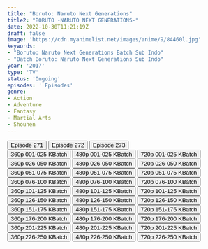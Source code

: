 ```yaml
---
title: "Boruto: Naruto Next Generations"
title2: "BORUTO -NARUTO NEXT GENERATIONS-"
date: 2022-10-30T11:21:19Z
draft: false
image: 'https://cdn.myanimelist.net/images/anime/9/84460l.jpg'
keywords:
- "Boruto: Naruto Next Generations Batch Sub Indo"
- "Batch Boruto: Naruto Next Generations Sub Indo"
year: '2017'
type: 'TV'
status: 'Ongoing'
episodes: ' Episodes'
genre:
- Action
- Adventure
- Fantasy
- Martial Arts
- Shounen
---
```


<div class="d-g gg-10">
<div class="d-g gg-5 gtc-r ai-c">
<button onclick="window.open('?arc=c4OZdRVCtC_20221016/271/MP4/Kuramanime-BNG-271-480p-Oploverz','_blank')">Episode 271</button>
<button onclick="window.open('?arc=BGQUV3fC0w_20221023/272/MP4/Kuramanime-BNG-272-480p-Oploverz','_blank')">Episode 272</button>
<button onclick="window.open('?arc=Okf3pCvD01_20221030/273/MP4/Kuramanime-BNG-273-480p-Oploverz','_blank')">Episode 273</button>
</div>
<div class="d-g gg-5 gtc-r ai-c">
<button onclick="window.open('?bkus=0:/Anm/B/Boruto/BoruNext_01-25_360p','_blank')">360p 001-025 KBatch</button>
<button onclick="window.open('?bkus=0:/Anm/B/Boruto/BoruNext_01-25_480p','_blank')">480p 001-025 KBatch</button>
<button onclick="window.open('?bkus=0:/Anm/B/Boruto/BoruNext_01-25_720p','_blank')">720p 001-025 KBatch</button>
<button onclick="window.open('?bkus=0:/Anm/B/Boruto/BoruNext_26-50_360p','_blank')">360p 026-050 KBatch</button>
<button onclick="window.open('?bkus=0:/Anm/B/Boruto/BoruNext_26-50_480p','_blank')">480p 026-050 KBatch</button>
<button onclick="window.open('?bkus=0:/Anm/B/Boruto/BoruNext_26-50_720p','_blank')">720p 026-050 KBatch</button>
<button onclick="window.open('?bkus=0:/Anm/B/Boruto/BoruNext_51-75_360p','_blank')">360p 051-075 KBatch</button>
<button onclick="window.open('?bkus=0:/Anm/B/Boruto/BoruNext_51-75_480p','_blank')">480p 051-075 KBatch</button>
<button onclick="window.open('?bkus=0:/Anm/B/Boruto/BoruNext_51-75_720p','_blank')">720p 051-075 KBatch</button>
<button onclick="window.open('?bkus=0:/Anm/B/Boruto/BoruNext_76-100_360p','_blank')">360p 076-100 KBatch</button>
<button onclick="window.open('?bkus=0:/Anm/B/Boruto/BoruNext_76-100_480p','_blank')">480p 076-100 KBatch</button>
<button onclick="window.open('?bkus=0:/Anm/B/Boruto/BoruNext_76-100_720p','_blank')">720p 076-100 KBatch</button>
<button onclick="window.open('?bkus=0:/Anm/B/Boruto/BoruNext_101-125_360p','_blank')">360p 101-125 KBatch</button>
<button onclick="window.open('?bkus=0:/Anm/B/Boruto/BoruNext_101-125_480p','_blank')">480p 101-125 KBatch</button>
<button onclick="window.open('?bkus=0:/Anm/B/Boruto/BoruNext_101-125_720p','_blank')">720p 101-125 KBatch</button>
<button onclick="window.open('?bkus=0:/Anm/B/Boruto/BoruNext_126-150_360p','_blank')">360p 126-150 KBatch</button>
<button onclick="window.open('?bkus=0:/Anm/B/Boruto/BoruNext_126-150_480p','_blank')">480p 126-150 KBatch</button>
<button onclick="window.open('?bkus=0:/Anm/B/Boruto/BoruNext_126-150_720p','_blank')">720p 126-150 KBatch</button>
<button onclick="window.open('?bkus=0:/Anm/B/Boruto/BoruNext_151-175_360p','_blank')">360p 151-175 KBatch</button>
<button onclick="window.open('?bkus=0:/Anm/B/Boruto/BoruNext_151-175_480p','_blank')">480p 151-175 KBatch</button>
<button onclick="window.open('?bkus=0:/Anm/B/Boruto/BoruNext_151-175_720p','_blank')">720p 151-175 KBatch</button>
<button onclick="window.open('?bkus=0:/Anm/B/Boruto/BoruNext_176-200_360p','_blank')">360p 176-200 KBatch</button>
<button onclick="window.open('?bkus=0:/Anm/B/Boruto/BoruNext_176-200_480p','_blank')">480p 176-200 KBatch</button>
<button onclick="window.open('?bkus=0:/Anm/B/Boruto/BoruNext_176-200_720p','_blank')">720p 176-200 KBatch</button>
<button onclick="window.open('?bkus=0:/Anm/B/Boruto/BoruNext_201-225_360p','_blank')">360p 201-225 KBatch</button>
<button onclick="window.open('?bkus=0:/Anm/B/Boruto/BoruNext_201-225_480p','_blank')">480p 201-225 KBatch</button>
<button onclick="window.open('?bkus=0:/Anm/B/Boruto/BoruNext_201-225_720p','_blank')">720p 201-225 KBatch</button>
<button onclick="window.open('?bkus=0:/Anm/B/Boruto/BoruNext_226-250_360p','_blank')">360p 226-250 KBatch</button>
<button onclick="window.open('?bkus=0:/Anm/B/Boruto/BoruNext_226-250_480p','_blank')">480p 226-250 KBatch</button>
<button onclick="window.open('?bkus=0:/Anm/B/Boruto/BoruNext_226-250_720p','_blank')">720p 226-250 KBatch</button>
</div>
</div>